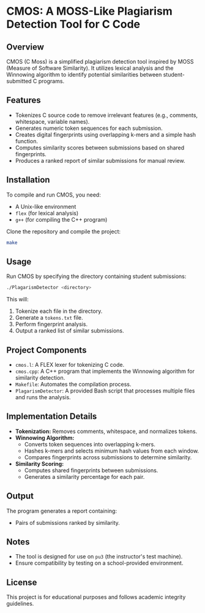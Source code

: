 # CMOS: A MOSS-Like Plagiarism Detection Tool for C Code

## Overview

CMOS (C Moss) is a simplified plagiarism detection tool inspired by MOSS (Measure of Software Similarity). It utilizes lexical analysis and the Winnowing algorithm to identify potential similarities between student-submitted C programs.

## Features

- Tokenizes C source code to remove irrelevant features (e.g., comments, whitespace, variable names).
- Generates numeric token sequences for each submission.
- Creates digital fingerprints using overlapping k-mers and a simple hash function.
- Computes similarity scores between submissions based on shared fingerprints.
- Produces a ranked report of similar submissions for manual review.

## Installation

To compile and run CMOS, you need:

- A Unix-like environment
- `flex` (for lexical analysis)
- `g++` (for compiling the C++ program)

Clone the repository and compile the project:

```sh
make
```

## Usage

Run CMOS by specifying the directory containing student submissions:

```sh
./PlagarismDetector <directory>
```

This will:

1. Tokenize each file in the directory.
2. Generate a `tokens.txt` file.
3. Perform fingerprint analysis.
4. Output a ranked list of similar submissions.

## Project Components

- `cmos.l`: A FLEX lexer for tokenizing C code.
- `cmos.cpp`: A C++ program that implements the Winnowing algorithm for similarity detection.
- `Makefile`: Automates the compilation process.
- `PlagarismDetector`: A provided Bash script that processes multiple files and runs the analysis.

## Implementation Details

- **Tokenization:** Removes comments, whitespace, and normalizes tokens.
- **Winnowing Algorithm:**
  - Converts token sequences into overlapping k-mers.
  - Hashes k-mers and selects minimum hash values from each window.
  - Compares fingerprints across submissions to determine similarity.
- **Similarity Scoring:**
  - Computes shared fingerprints between submissions.
  - Generates a similarity percentage for each pair.

## Output

The program generates a report containing:

- Pairs of submissions ranked by similarity.

## Notes

- The tool is designed for use on `pu3` (the instructor's test machine).
- Ensure compatibility by testing on a school-provided environment.

## License

This project is for educational purposes and follows academic integrity guidelines.
